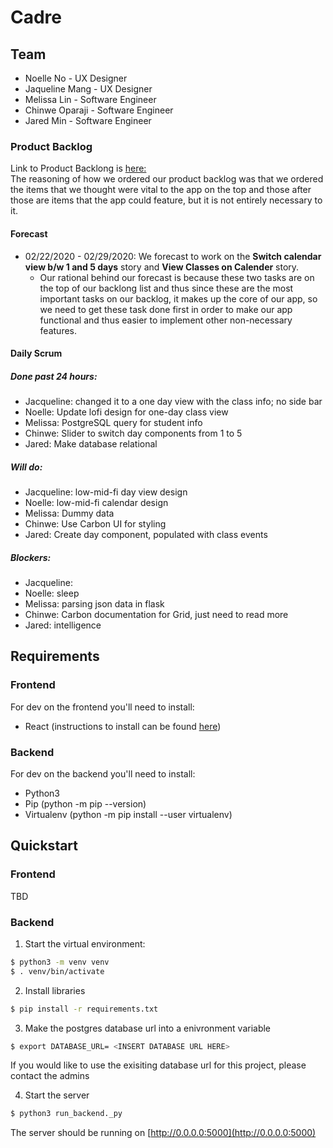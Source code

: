 # Cadre

## Team
- Noelle No - UX Designer
- Jaqueline Mang - UX Designer
- Melissa Lin - Software Engineer
- Chinwe Oparaji - Software Engineer
- Jared Min - Software Engineer

### Product Backlog
Link to Product Backlong is [here:](https://buspark.atlassian.net/jira/software/projects/CAD/boards/15/backlog)
</br>
The reasoning of how we ordered our product backlog was that we ordered the items that we thought were vital to the app on the top and those after those are items that the app could feature, but it is not entirely necessary to it.

#### Forecast
- 02/22/2020 - 02/29/2020: We forecast to work on the **Switch calendar view b/w 1 and 5 days** story and **View Classes on Calender** story.
  - Our rational behind our forecast is because these two tasks are on the top of our backlong list and thus since these are the most important tasks on our backlog, it makes up the core of our app, so we need to get these task done first in order to make our app functional and thus easier to implement other non-necessary features. 

#### Daily Scrum
##### Done past 24 hours:
- Jacqueline: changed it to a one day view with the class info; no side bar
- Noelle: Update lofi design for one-day class view
- Melissa: PostgreSQL query for student info
- Chinwe: Slider to switch day components from 1 to 5
- Jared: Make database relational
##### Will do:
- Jacqueline: low-mid-fi day view design
- Noelle: low-mid-fi calendar design
- Melissa: Dummy data
- Chinwe: Use Carbon UI for styling
- Jared: Create day component, populated with class events
##### Blockers:
- Jacqueline: 
- Noelle: sleep
- Melissa: parsing json data in flask 
- Chinwe: Carbon documentation for Grid, just need to read more
- Jared: intelligence

## Requirements
### Frontend
For dev on the frontend you'll need to install:
- React (instructions to install can be found [here](https://reactjs.org/docs/create-a-new-react-app.html))

### Backend
For dev on the backend you'll need to install: 
- Python3
- Pip (python -m pip --version)
- Virtualenv (python -m pip install --user virtualenv)

## Quickstart

### Frontend
TBD

### Backend
1. Start the virtual environment:
```bash
$ python3 -m venv venv
$ . venv/bin/activate
```
2. Install libraries
```bash
$ pip install -r requirements.txt
```
3. Make the postgres database url into a enivronment variable
```bash
$ export DATABASE_URL= <INSERT DATABASE URL HERE>
```
If you would like to use the exisiting database url for this project, please contact the admins

4. Start the server
```bash
$ python3 run_backend._py
```
The server should be running on [http://0.0.0.0:5000](http://0.0.0.0:5000)

